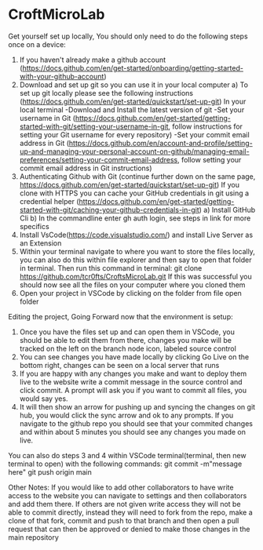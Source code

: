 # CroftMicroLab
Get yourself set up locally, You should only need to do the following steps once on a device:
1. If you haven't already make a github account (https://docs.github.com/en/get-started/onboarding/getting-started-with-your-github-account)
2. Download and set up git so you can use it in your local computer
    a) To set up git locally please see the following instructions (https://docs.github.com/en/get-started/quickstart/set-up-git)
        In your local terminal
        -Download and Install the latest version of git
        -Set your username in Git (https://docs.github.com/en/get-started/getting-started-with-git/setting-your-username-in-git, follow instructions for setting your Git username for every repository)
        -Set your commit email address in Git (https://docs.github.com/en/account-and-profile/setting-up-and-managing-your-personal-account-on-github/managing-email-preferences/setting-your-commit-email-address, follow setting your commit email address in Git instructions)
3. Authenticating Github with Git (continue further down on the same page, https://docs.github.com/en/get-started/quickstart/set-up-git)
    If you clone with HTTPS you can cache your GitHub credentials in git using a credential helper (https://docs.github.com/en/get-started/getting-started-with-git/caching-your-github-credentials-in-git)
        a) Install GitHub Cli
        b) In the commandline enter gh auth login, see steps in link for more specifics
4. Install VsCode(https://code.visualstudio.com/) and install Live Server as an Extension 
5. Within your terminal navigate to where you want to store the files locally, you can also do this within file explorer and then say to open that folder in terminal. 
    Then run this command in terminal: git clone https://github.com/tcr0fts/CroftsMicroLab.git 
    If this was successful you should now see all the files on your computer where you cloned them
6. Open your project in VSCode by clicking on the folder from file open folder

Editing the project, Going Forward now that the environment is setup:
1. Once you have the files set up and can open them in VSCode, you should be able to edit them from there, changes you make will be tracked on the left on the branch node icon, labeled source control
2. You can see changes you have made locally by clicking Go Live on the bottom right, changes can be seen on a local server that runs
3. If you are happy with any changes you make and want to deploy them live to the website write a commit message in the source control and click commit. A prompt will ask you if you want to commit all files, you would say yes.
4. It will then show an arrow for pushing up and syncing the changes on git hub, you would click the sync arrow and ok to any prompts. If you navigate to the github repo you should see that your commited changes and within about 5 minutes you should see any changes you made on live.

You can also do steps 3 and 4 within VSCode terminal(terminal, then new terminal to open) with the following commands:
git commit -m"message here"
git push origin main

Other Notes: 
If you would like to add other collaborators to have write access to the website you can navigate to settings and then collaborators and add them there. 
If others are not given write access they will not be able to commit directly, instead they will need to fork from the repo, make a clone of that fork, commit and push to that branch and then open a pull request that can then be approved or denied to make those changes in the main repository 